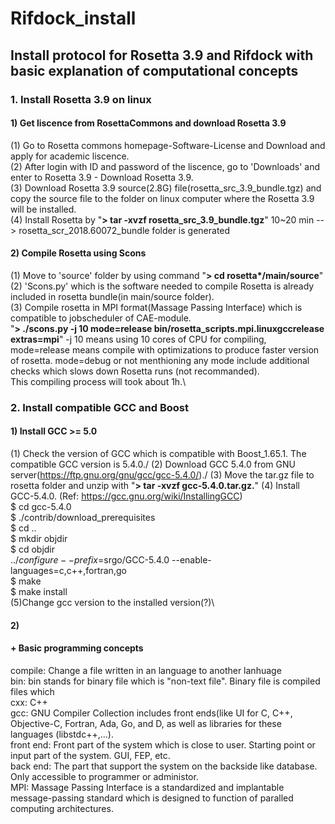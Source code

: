 # Rifdock_install
## Install protocol for Rosetta 3.9 and Rifdock with basic explanation of computational concepts 
### 1. Install Rosetta 3.9 on linux
#### 1) Get liscence from RosettaCommons and download Rosetta 3.9
 (1) Go to Rosetta commons homepage-Software-License and Download and apply for academic liscence.\
 (2) After login with ID and password of the liscence, go to 'Downloads' and enter to Rosetta 3.9 - Download Rosetta 3.9.\
 (3) Download Rosetta 3.9 source(2.8G) file(rosetta_src_3.9_bundle.tgz) and copy the source file to the folder on linux computer where the Rosetta 3.9 will be installed.\
 (4) Install Rosetta by "**> tar -xvzf rosetta_src_3.9_bundle.tgz**" 10~20 min --> rosetta_scr_2018.60072_bundle folder is generated
#### 2) Compile Rosetta using Scons
 (1) Move to 'source' folder by using command "**> cd rosetta*/main/source**" \
 (2) 'Scons.py' which is the software needed to compile Rosetta is already included in rosetta bundle(in main/source folder). \
 (3) Compile rosetta in MPI format(Massage Passing Interface) which is compatible to jobscheduler of CAE-module.\
     "**> ./scons.py -j 10 mode=release bin/rosetta_scripts.mpi.linuxgccrelease extras=mpi**" -j 10 means using 10 cores of CPU for compiling, mode=release means compile with optimizations to produce faster version of rosetta. mode=debug or not menthioning any mode include additional checks which slows down Rosetta runs (not recommanded).\
     This compiling process will took about 1h.\
### 2. Install compatible GCC and Boost
#### 1) Install GCC >= 5.0 
  (1) Check the version of GCC which is compatible with Boost_1.65.1. The compatible GCC version is 5.4.0./
  (2) Download GCC 5.4.0 from GNU server(https://ftp.gnu.org/gnu/gcc/gcc-5.4.0/)./
  (3) Move the tar.gz file to rosetta folder and unzip with "**> tar -xvzf gcc-5.4.0.tar.gz.**"
  (4) Install GCC-5.4.0. (Ref: https://gcc.gnu.org/wiki/InstallingGCC)\
     $ cd gcc-5.4.0\
     $ ./contrib/download_prerequisites\
     $ cd ..\
     $ mkdir objdir\
     $ cd objdir\
     $../configure --prefix=$srgo/GCC-5.4.0 --enable-languages=c,c++,fortran,go\
     $ make\
     $ make install\
  (5)Change gcc version to the installed version(?)\
#### 2) 
















#### + Basic programming concepts
compile: Change a file written in an language to another lanhuage\
bin: bin stands for binary file which is "non-text file". Binary file is compiled files which \
cxx: C++\
gcc: GNU Compiler Collection includes front ends(like UI for C, C++, Objective-C, Fortran, Ada, Go, and D, as well as libraries for these languages (libstdc++,...).\
front end: Front part of the system which is close to user. Starting point or input part of the system. GUI, FEP, etc.\
back end: The part that support the system on the backside like database. Only accessible to programmer or administor.\
MPI: Massage Passing Interface is a standardized and implantable message-passing standard which is designed to function of paralled computing architectures.
